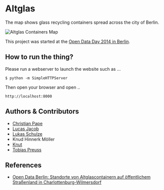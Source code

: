 # Altglas

The map shows glass recycling containers spread across the city of Berlin.

![Altglas Containers Map](https://raw2.github.com/k-nut/altglas/master/screenshot.png "Altglas Containers Map")


This project was started at the [Open Data Day 2014 in Berlin][opendataday-2014-berlin].


## How to run the thing?

Please run a webserver to launch the website such as ...

```
$ python -m SimpleHTTPServer
```

Then open your browser and open ..

```
http://localhost:8000
```

## Authors & Contributors

* [Christian Pape](https://github.com/cpape)
* [Lucas Jacob](https://github.com/LucasJ)
* [Lukas Schulze](https://github.com/lspcity)
* Knud Hinnerk Möller
* [Knut](https://github.com/k-nut)
* [Tobias Preuss](https://github.com/johnjohndoe)



## References

* [Open Data Berlin: Standorte von Altglascontainern auf öffentlichem Straßenland in Charlottenburg-Wilmersdorf][glass-container-cw]



[opendataday-2014-berlin]: http://de.opendataday.org/berlin/
[glass-container-cw]: http://daten.berlin.de/datensaetze/standorte-von-altglascontainern-auf-%C3%B6ffentlichem-stra%C3%9Fenland-charlottenburg-wilmersdorf
